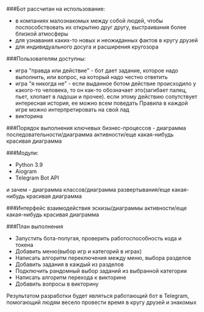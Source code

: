 ###Бот рассчитан на использование: 
* в компаниях малознакомых между собой людей, чтобы поспособствовать их открытию друг другу, выстраивания более близкой атмосферы
* для узнавания каких-то новых и неожиданных фактов в кругу друзей
* для индивидуального досуга и расширения кругозора

###Пользователям доступны: 
* игра "правда или действие" - бот дает задание, которое надо выполнить, или вопрос, на который надо честно ответить
* игра "я никогда не" - если выданное ботом действие происходило у какого-то человека, то он как-то обозначает это(загибает палец, пьет, хлопает в ладоши и прочее). если этому действию сопутствует интересная история, ее можно всем поведать
Правила в каждой игре можно интерпретировать на свой лад
* викторина

###Порядок выполнения ключевых бизнес-процессов - диаграмма последовательности/диаграмма активности/еще какая-нибудь красивая диаграмма

###Модули:
* Python 3.9
* Aiogram
* Telegram Bot API

и зачем - диаграмма классов/диаграмма развертывания/еще какая-нибудь красивая диаграмма

###Интерфейс взаимодействия
эскизы/диаграммы активности/еще какая-нибудь красивая диаграмма

###План выполнения
* Запустить бота-попугая, проверить работоспособность кода и токена
* Добавить меню(выбор игр и категорий в играх)
* Написать алгоритм переключения между меню, выбора разделов
* Добавить задания в каждый из разделов
* Подключить рандомный выбор заданий из выбранной категории
* Написать алгоритм перехода к викторине
* Добавить вопросы в викторину

Результатом разработки будет являться работающий бот в Telegram, помогающий людям весело провести время в кругу друзей и знакомых